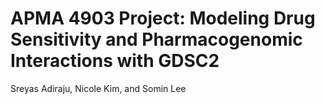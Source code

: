# APMA 4903 Project: Modeling Drug Sensitivity and Pharmacogenomic Interactions with GDSC2
Sreyas Adiraju, Nicole Kim, and Somin Lee

